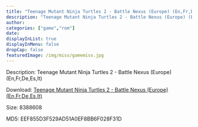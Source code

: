 ```yaml
---
title: "Teenage Mutant Ninja Turtles 2 - Battle Nexus (Europe) (En,Fr,De,Es,It)"
description: "Teenage Mutant Ninja Turtles 2 - Battle Nexus (Europe) (En,Fr,De,Es,It)"
author: 
categories: ["game","rom"]
date: 
displayInList: true
displayInMenu: false
dropCap: false
featuredImage: /img/miss/gamemiss.jpg
---
```


Description: Teenage Mutant Ninja Turtles 2 - Battle Nexus (Europe) (En,Fr,De,Es,It)

Download: <a style="text-decoration:underline;" href="https://mega.nz/#!TCoClQpZ!NHiE41_ZDkyXU7J5cfSOn_5JZyYUYmO2oG7NOE7jbW0" target = "_blank" rel = "nofollow" > Teenage Mutant Ninja Turtles 2 - Battle Nexus (Europe) (En,Fr,De,Es,It)</a>

Size: 8388608

MD5: EEF855D3F529AD51A0EF8BB6F028F31D

